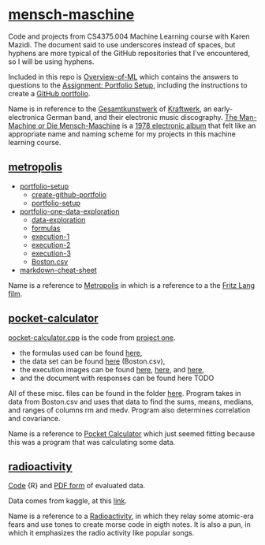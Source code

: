 # [mensch-maschine](https://github.com/Billy-Budd/mensch-maschine/)
Code and projects from CS4375.004 Machine Learning course with Karen Mazidi. The document said to use underscores instead of spaces, but hyphens are more typical of the GitHub repositories that I've encountered, so I will be using hyphens. 

Included in this repo is [Overview-of-ML](Overview-of-ML.pdf) which contains the answers to questions to the [Assignment: Portfolio Setup](/metropolis/assignment-portfolio-setup/portfolio-setup.pdf), including the instructions to create a [GitHub portfolio](/metropolis/Assignment-Portfolio-Setup/create-github-portfolio.pdf).  

Name is in reference to the [Gesamtkunstwerk](https://www.theartstory.org/definition/gesamtkunstwerk/) of [Kraftwerk](https://en.wikipedia.org/wiki/Kraftwerk), an early-electronica German band, and their electronic music discography. [The Man-Machine or Die Mensch-Maschine](https://youtu.be/EPxGE1xWl_E?list=PLRp2a3r7tvpd3NpB_CwUbOoLxRgY4CwHh) is a [1978 electronic album](https://en.wikipedia.org/wiki/The_Man-Machine) that felt like an appropriate name and naming scheme for my projects in this machine learning course. 

## [metropolis](/metropolis)
- [portfolio-setup](/metropolis/assignment-portfolio-setup)
  - [create-github-portfolio](/metropolis/assignment-portfolio-setup/create-github-portfolio.pdf)
  - [portfolio-setup](/metropolis/assignment-portfolio-setup/portfolio-setup.pdf)
- [portfolio-one-data-exploration](/metropolis/portfolio-one-data-exploration)
  - [data-exploration](/metropolis/portfolio-one-data-exploration/portfolio-one-data-exploration.pdf)
  - [formulas](/metropolis/portfolio-one-data-exploration/formulas.png)
  - [execution-1](/metropolis/portfolio-one-data-exploration/pocket-calculator-1.PNG)
  - [execution-2](/metropolis/portfolio-one-data-exploration/pocket-calculator-2.PNG)
  - [execution-3](/metropolis/portfolio-one-data-exploration/pocket-calculator-3.PNG)
  - [Boston.csv](/pocket-calculator/Boston.csv)
- [markdown-cheat-sheet](/metropolis/markdown-cheat-sheet.pdf)

Name is a reference to [Metropolis](https://youtu.be/SXTBGB2cKAk) in which is a reference to a the [Fritz Lang film](https://en.wikipedia.org/wiki/Metropolis_(1927_film)).

## [pocket-calculator](/pocket-calculator)
[pocket-calculator.cpp](/pocket-calculator/pocket-calculator.cpp) is the code from [project one](/metropolis/portfolio-one-data-exploration). 
- the formulas used can be found [here](/metropolis/portfolio-one-data-exploration/formulas.png), 
- the data set can be found [here](/pocket-calculator/Boston.csv) (Boston.csv), 
- the execution images can be found [here](/metropolis/portfolio-one-data-exploration/pocket-calculator-1.PNG), [here](/metropolis/portfolio-one-data-exploration/pocket-calculator-2.PNG), and [here](/metropolis/portfolio-one-data-exploration/pocket-calculator-3.PNG),
- and the document with responses can be found here TODO 

All of these misc. files can be found in the folder [here](/metropolis/portfolio-one-data-exploration). 
Program takes in data from Boston.csv and uses that data to find the sums, means, medians, and ranges of columns rm and medv. Program also determines correlation and covariance. 

Name is a reference to [Pocket Calculator](https://youtu.be/eSBybJGZoCU) which just seemed fitting because this was a program that was calculating some data. 

## [radioactivity](/radioactivity)
[Code](/radioactivity/spotifyeval.rmd) {R} and [PDF form](radioactivity/spotifyeval.pdf) of evaluated data. 

Data comes from kaggle, at this [link](https://www.kaggle.com/datasets/ayushnitb/song-features-dataset-regressing-popularity?resource=download).

Name is a reference to a [Radioactivity](https://youtu.be/fM2Ddrg1eFI), in which they relay some atomic-era fears and use tones to create morse code in eigth notes. It is also a pun, in which it emphasizes the radio activity like popular songs. 
